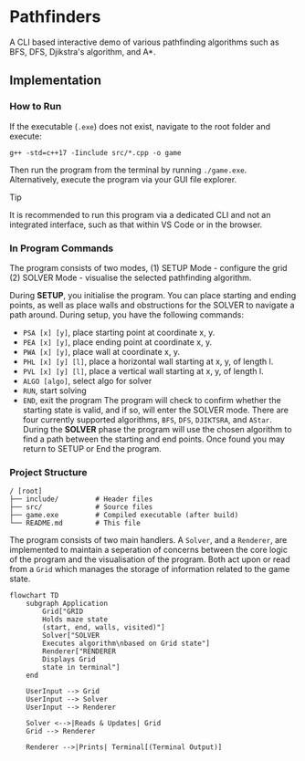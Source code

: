 # Pathfinders
A CLI based interactive demo of various pathfinding algorithms such as BFS, DFS, Djikstra's algorithm, and A*.  

## Implementation
### How to Run
If the executable (`.exe`) does not exist, navigate to the root folder and execute:
```shell
g++ -std=c++17 -Iinclude src/*.cpp -o game
```
Then run the program from the terminal by running `./game.exe`. Alternatively, execute the program via your GUI file explorer.

> [!TIP]
> It is recommended to run this program via a dedicated CLI and not an integrated interface, such as that within VS Code or in the browser. 

### In Program Commands
The program consists of two modes, 
(1) SETUP Mode - configure the grid
(2) SOLVER Mode - visualise the selected pathfinding algorithm.

During **SETUP**, you initialise the program. You can place starting and ending points, as well as place walls and obstructions for the SOLVER to navigate a path around. During setup, you have the following commands:
- `PSA [x] [y]`, place starting point at coordinate x, y.
- `PEA [x] [y]`, place ending point at coordinate x, y.
- `PWA [x] [y]`, place wall at coordinate x, y.
- `PHL [x] [y] [l]`, place a horizontal wall starting at x, y, of length l.
- `PVL [x] [y] [l]`, place a vertical wall starting at x, y, of length l.
- `ALGO [algo]`, select algo for solver
- `RUN`, start solving
- `END`, exit the program
The program will check to confirm whether the starting state is valid, and if so, will enter the SOLVER mode. There are four currently supported algorithms, `BFS`, `DFS`, `DJIKTSRA`, and `AStar`. During the **SOLVER** phase the program will use the chosen algorithm to find a path between the starting and end points. Once found you may return to SETUP or End the program.

### Project Structure
```
/ [root]
├── include/         # Header files
├── src/             # Source files
├── game.exe         # Compiled executable (after build)
└── README.md        # This file
```

The program consists of two main handlers. A `Solver`, and a `Renderer`, are implemented to maintain a seperation of concerns between the core logic of the program and the visualisation of the program. Both act upon or read from a `Grid` which manages the storage of information related to the game state.

```mermaid
flowchart TD
    subgraph Application
        Grid["GRID
        Holds maze state
        (start, end, walls, visited)"]
        Solver["SOLVER
        Executes algorithm\nbased on Grid state"]
        Renderer["RENDERER
        Displays Grid
        state in terminal"]
    end

    UserInput --> Grid
    UserInput --> Solver
    UserInput --> Renderer

    Solver <-->|Reads & Updates| Grid
    Grid --> Renderer

    Renderer -->|Prints| Terminal[(Terminal Output)]
```